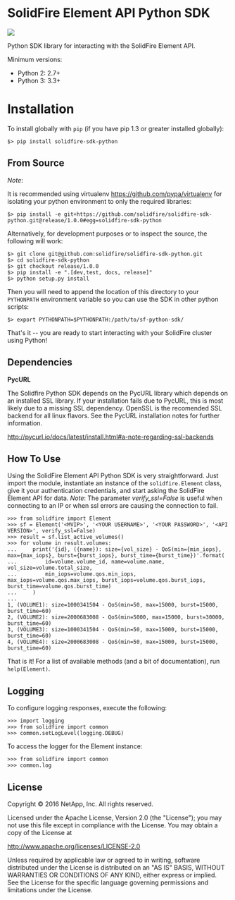 SolidFire Element API Python SDK
================================

<img src="https://raw.githubusercontent.com/solidfire/solidfire-sdk-python/gh-pages/_static/PythonSDK-58x58.png ">

Python SDK library for interacting with the SolidFire Element API.

Minimum versions:

* Python 2: 2.7+
* Python 3: 3.3+

Installation
============
To install globally with `pip` (if you have pip 1.3 or greater installed globally):

    $> pip install solidfire-sdk-python

**From Source**
---------------
*Note*:

It is recommended using virtualenv <https://github.com/pypa/virtualenv> for isolating your python environment to only the required libraries:

    $> pip install -e git+https://github.com/solidfire/solidfire-sdk-python.git@release/1.0.0#egg=solidfire-sdk-python

Alternatively, for development purposes or to inspect the source, the following will work:

    $> git clone git@github.com:solidfire/solidfire-sdk-python.git  
    $> cd solidfire-sdk-python  
    $> git checkout release/1.0.0
    $> pip install -e ".[dev,test, docs, release]"
    $> python setup.py install

Then you will need to append the location of this directory to your `PYTHONPATH` environment
variable so you can use the SDK in other python scripts:

    $> export PYTHONPATH=$PYTHONPATH:/path/to/sf-python-sdk/

That's it -- you are ready to start interacting with your SolidFire cluster using Python!

Dependencies
------------
**PycURL**

The Solidfire Python SDK depends on the PycURL library which depends on an installed SSL library.  If your installation fails due to PycURL, this is most likely due to a missing SSL dependency. OpenSSL is the recomended SSL backend for all linux flavors. See the PycURL installation notes for further information.

<http://pycurl.io/docs/latest/install.html#a-note-regarding-ssl-backends>

**How To Use**
--------------
Using the SolidFire Element API Python SDK is very straightforward.
Just import the module, instantiate an instance of the `solidfire.Element` class, give it your authentication 
credentials, and start asking the SolidFire Element API for data.
*Note*:
The parameter *verify_ssl=False* is useful when connecting to an IP or when ssl errors are causing the connection to fail.

    >>> from solidfire import Element
    >>> sf = Element('<MVIP>', '<YOUR USERNAME>', '<YOUR PASSWORD>', '<API VERSION>', verify_ssl=False)
    >>> result = sf.list_active_volumes()
    >>> for volume in result.volumes:
    ...     print('{id}, ({name}): size={vol_size} - QoS(min={min_iops}, max={max_iops}, burst={burst_iops}, burst_time={burst_time})'.format(
    ...         id=volume.volume_id, name=volume.name,  vol_size=volume.total_size,
    ...         min_iops=volume.qos.min_iops, max_iops=volume.qos.max_iops, burst_iops=volume.qos.burst_iops, burst_time=volume.qos.burst_time)
    ...     )
    ...
    1, (VOLUME1): size=1000341504 - QoS(min=50, max=15000, burst=15000, burst_time=60)
    2, (VOLUME2): size=2000683008 - QoS(min=5000, max=15000, burst=30000, burst_time=60)
    3, (VOLUME3): size=1000341504 - QoS(min=50, max=15000, burst=15000, burst_time=60)
    4, (VOLUME4): size=2000683008 - QoS(min=50, max=15000, burst=15000, burst_time=60)

That is it! For a list of available methods (and a bit of documentation), run `help(Element)`.

**Logging**
-----------
To configure logging responses, execute the following:

    >>> import logging
    >>> from solidfire import common
    >>> common.setLogLevel(logging.DEBUG)
  
To access the logger for the Element instance:

    >>> from solidfire import common
    >>> common.log

**License**
-----------
Copyright © 2016 NetApp, Inc.  All rights reserved.

Licensed under the Apache License, Version 2.0 (the "License");
you may not use this file except in compliance with the License.
You may obtain a copy of the License at

<http://www.apache.org/licenses/LICENSE-2.0>

Unless required by applicable law or agreed to in writing, software
distributed under the License is distributed on an "AS IS" BASIS,
WITHOUT WARRANTIES OR CONDITIONS OF ANY KIND, either express or implied.
See the License for the specific language governing permissions and limitations under the License.
